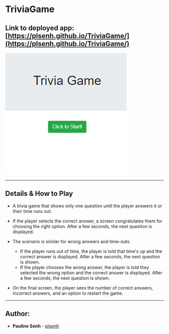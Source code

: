 # TriviaGame

## Link to deployed app: [https://plsenh.github.io/TriviaGame/](https://plsenh.github.io/TriviaGame/)

![screenshot](./assets/images/TriviaGame.PNG)

---

## Details & How to Play

- A trivia game that shows only one question until the player answers it or their time runs out.

- If the player selects the correct answer, a screen congratulates them for choosing the right option. After a few seconds, the next question is displayed.

- The scenario is similar for wrong answers and time-outs.

  - If the player runs out of time, the player is told that time's up and the correct answer is displayed. After a few seconds, the next question is shown.
  - If the player chooses the wrong answer, the player is told they selected the wrong option and the correct answer is displayed. After a few seconds, the next question is shown.

- On the final screen, the player sees the number of correct answers, incorrect answers, and an option to restart the game.

---

## Author:

- **Pauline Senh** - [plsenh](https://github.com/plsenh)
